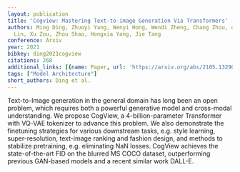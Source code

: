 ```yaml
---
layout: publication
title: 'Cogview: Mastering Text-to-image Generation Via Transformers'
authors: Ming Ding, Zhuoyi Yang, Wenyi Hong, Wendi Zheng, Chang Zhou, da Yin, Junyang
  Lin, Xu Zou, Zhou Shao, Hongxia Yang, Jie Tang
conference: Arxiv
year: 2021
bibkey: ding2021cogview
citations: 268
additional_links: [{name: Paper, url: 'https://arxiv.org/abs/2105.13290'}]
tags: ["Model Architecture"]
short_authors: Ding et al.
---
```

Text-to-Image generation in the general domain has long been an open problem,
which requires both a powerful generative model and cross-modal understanding.
We propose CogView, a 4-billion-parameter Transformer with VQ-VAE tokenizer to
advance this problem. We also demonstrate the finetuning strategies for various
downstream tasks, e.g. style learning, super-resolution, text-image ranking and
fashion design, and methods to stabilize pretraining, e.g. eliminating NaN
losses. CogView achieves the state-of-the-art FID on the blurred MS COCO
dataset, outperforming previous GAN-based models and a recent similar work
DALL-E.